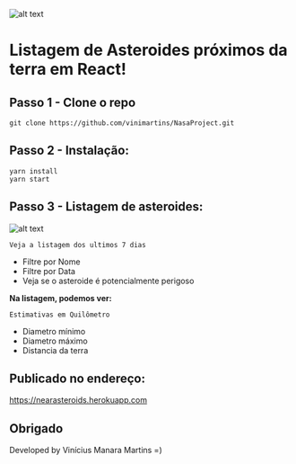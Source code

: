 ![alt text](https://www.nasa.gov/sites/all/themes/custom/nasatwo/images/nasa-logo.svg)

# Listagem de Asteroides próximos da terra em React!

## Passo 1 - Clone o repo

```
git clone https://github.com/vinimartins/NasaProject.git
```

## Passo 2 - Instalação:

```
yarn install
yarn start
```

## Passo 3 - Listagem de asteroides:

![alt text](https://i.pinimg.com/originals/5f/5a/43/5f5a4370ef9b4b020c8078374962c47b.jpg)

```
Veja a listagem dos ultimos 7 dias
```

- Filtre por Nome 
- Filtre por Data 
- Veja se o asteroide é potencialmente perigoso

<strong>Na listagem, podemos ver:</strong>

```
Estimativas em Quilômetro
```
<ul>
 <li>Diametro mínimo</li>
 <li>Diametro máximo</li>
 <li>Distancia da terra</li>
</ul>

## Publicado no endereço:

https://nearasteroids.herokuapp.com

## Obrigado

Developed by Vinícius Manara Martins =)
